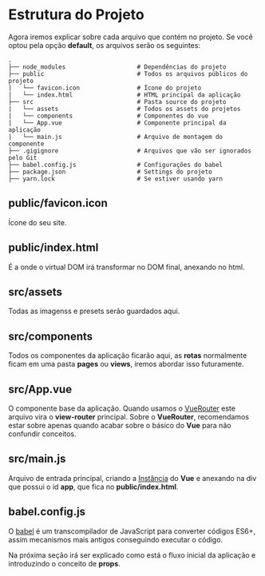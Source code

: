 # Estrutura do Projeto

Agora iremos explicar sobre cada arquivo que contém no projeto. Se você optou pela opção **default**, os arquivos serão os seguintes:

```
.
├── node_modules                    # Dependências do projeto
├── public                          # Todos os arquivos públicos do projeto
|   └── favicon.icon                # Ícone do projeto
|   └── index.html                  # HTML principal da aplicação
├── src                             # Pasta source do projeto
|   └── assets                      # Todos os assets do projetos
|   └── components                  # Componentes do vue
|   └── App.vue                     # Componente principal da aplicação
|   └── main.js                     # Arquivo de montagem do componente
├── .gigignore                      # Arquivos que vão ser ignorados pelo Git
├── babel.config.js                 # Configurações do babel
├── package.json                    # Settings do projeto
├── yarn.lock                       # Se estiver usando yarn
```

## public/favicon.icon

Ícone do seu site.

## public/index.html

É a onde o virtual DOM irá transformar no DOM final, anexando no html.

## src/assets

Todas as imagenss e presets serão guardados aqui.

## src/components

Todos os componentes da aplicação ficarão aqui, as **rotas** normalmente ficam em uma pasta **pages** ou **views**, iremos abordar isso futuramente.

## src/App.vue

O componente base da aplicação. Quando usamos o [VueRouter](https://router.vuejs.org/) este arquivo vira o **view-router** principal. Sobre o **VueRouter**, recomendamos estar sobre apenas quando acabar sobre o básico do **Vue** para não confundir conceitos.


## src/main.js

Arquivo de entrada principal, criando a [Instância](https://br.vuejs.org/v2/guide/instance.html) do **Vue** e anexando na div que possui o id **app**, que fica no **public/index.html**.

## babel.config.js

O [babel](https://babeljs.io/) é um transcompilador de JavaScript para converter códigos ES6+, assim mecanismos mais antigos conseguindo executar o código.

Na próxima seção irá ser explicado como está o fluxo inicial da aplicação e introduzindo o conceito de **props**.
